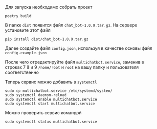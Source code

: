 Для запуска необходимо собрать проект

`poetry build`

В папке `dist` появится файл `chat_bot-1.0.0.tar.gz`. На сервере установите этот файл

`pip install dist/chat_bot-1.0.0.tar.gz`

Далее создайте файл `config.json`, используя в качестве основы файл `config.example.json`

После чего отредактируйте файл `multichatbot.service`, заменив в строках 7 8 и 9 `/home/root` и `root` на вашу папку и пользователя соответственно

Теперь сервис можно добавить в `systemctl`

```
sudo cp multichatbot.service /etc/systemd/system/
sudo systemctl daemon-reload
sudo systemctl enable multichatbot.service
sudo systemctl start multichatbot.service
```

Можно проверить сервис командой

`
sudo systemctl status multichatbot.service
`